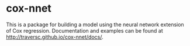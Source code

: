 # cox-nnet

This is a package for building a model using the neural network extension of Cox regression.  Documentation and examples can be found at http://traversc.github.io/cox-nnet/docs/.  
